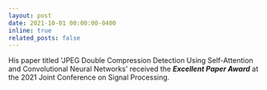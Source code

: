 ```yaml
---
layout: post
date: 2021-10-01 00:00:00-0400
inline: true
related_posts: false
---
```


His paper titled 'JPEG Double Compression Detection Using Self-Attention and Convolutional Neural Networks' received the ***Excellent Paper Award*** at the 2021 Joint Conference on Signal Processing.
